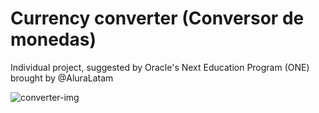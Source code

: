 # Currency converter (Conversor de monedas)
Individual project, suggested by Oracle's Next Education Program (ONE) brought by @AluraLatam

![converter-img](https://user-images.githubusercontent.com/83422731/217100262-cfbbc4c9-a7fa-4fb7-aec3-2968345b7a5b.png)
